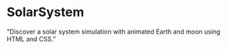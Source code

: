 # SolarSystem
"Discover a solar system simulation with animated Earth and moon using HTML and CSS."
